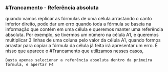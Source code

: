 ### #Trancamento - Referência absoluta

quando vamos replicar as fórmulas de uma célula arrastando o canto inferior direito, pode dar um erro quando toda a fórmula se baseia na informação que contém em uma célula e queremos manter uma referência absoluta.
Por exemplo, se tivermos um número na célula A1, e queremos multiplicar 3 linhas de uma coluna pelo valor da célula A1, quando formos arrastar para copiar a fórmula da célula já feita irá apresentar um erro.
É nisso que aparece o #Trancamento que utilizamos nesses casos, 
```Excel
Basta apenas selecionar a referência absoluta dentro da primeira fórmula, e apertar F4
```
